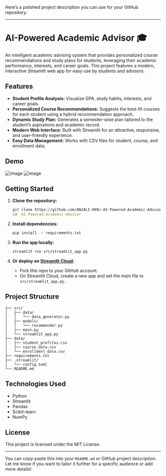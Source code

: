 Here’s a polished project description you can use for your GitHub repository:

---

# AI-Powered Academic Advisor 🎓

An intelligent academic advising system that provides personalized course recommendations and study plans for students, leveraging their academic performance, interests, and career goals. This project features a modern, interactive Streamlit web app for easy use by students and advisors.

## Features

- **Student Profile Analysis:** Visualize GPA, study habits, interests, and career goals.
- **Personalized Course Recommendations:** Suggests the best-fit courses for each student using a hybrid recommendation approach.
- **Dynamic Study Plan:** Generates a semester-wise plan tailored to the student’s aspirations and academic record.
- **Modern Web Interface:** Built with Streamlit for an attractive, responsive, and user-friendly experience.
- **Easy Data Management:** Works with CSV files for student, course, and enrollment data.

## Demo
![image](https://github.com/user-attachments/assets/27c3c1e9-f27f-45c2-b388-00adc2c99cfd)
![image](https://github.com/user-attachments/assets/7ddc785e-c7f6-4298-95a9-f25dc1792302)


## Getting Started

1. **Clone the repository:**
   ```bash
   git clone https://github.com/ANJALI-009/-AI-Powered-Academic-Advisor.git
   cd -AI-Powered-Academic-Advisor
   ```

2. **Install dependencies:**
   ```bash
   pip install -r requirements.txt
   ```

3. **Run the app locally:**
   ```bash
   streamlit run src/streamlit_app.py
   ```

4. **Or deploy on [Streamlit Cloud](https://streamlit.io/cloud):**
   - Fork this repo to your GitHub account.
   - On Streamlit Cloud, create a new app and set the main file to `src/streamlit_app.py`.

## Project Structure

```
├── src/
│   ├── data/
│   │   └── data_generator.py
│   ├── models/
│   │   └── recommender.py
│   ├── main.py
│   └── streamlit_app.py
├── data/
│   ├── student_profiles.csv
│   ├── course_data.csv
│   └── enrollment_data.csv
├── requirements.txt
├── .streamlit/
│   └── config.toml
└── README.md
```

## Technologies Used

- Python
- Streamlit
- Pandas
- Scikit-learn
- NumPy

## License

This project is licensed under the MIT License.

---

You can copy-paste this into your `README.md` or GitHub project description.  
Let me know if you want to tailor it further for a specific audience or add more details!
